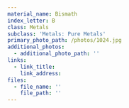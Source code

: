 ```yaml
---
material_name: Bismath
index_letter: B
class: Metals
subclass: 'Metals: Pure Metals'
primary_photo_path: /photos/1024.jpg
additional_photos:
  - additional_photo_path: ''
links:
  - link_title: 
    link_address: 
files:
  - file_name: ''
    file_path: ''
---
```


